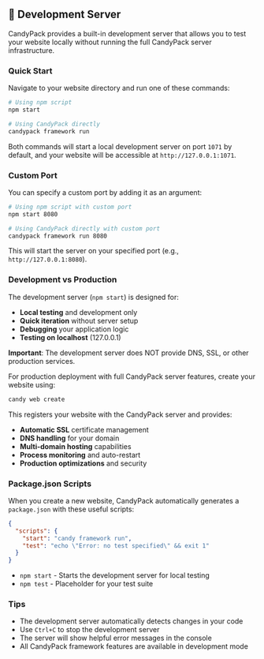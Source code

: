 ## 🚀 Development Server

CandyPack provides a built-in development server that allows you to test your website locally without running the full CandyPack server infrastructure.

### Quick Start

Navigate to your website directory and run one of these commands:

```bash
# Using npm script
npm start

# Using CandyPack directly
candypack framework run
```

Both commands will start a local development server on port `1071` by default, and your website will be accessible at `http://127.0.0.1:1071`.

### Custom Port

You can specify a custom port by adding it as an argument:

```bash
# Using npm script with custom port
npm start 8080

# Using CandyPack directly with custom port
candypack framework run 8080
```

This will start the server on your specified port (e.g., `http://127.0.0.1:8080`).

### Development vs Production

The development server (`npm start`) is designed for:

- **Local testing** and development only
- **Quick iteration** without server setup
- **Debugging** your application logic
- **Testing on localhost** (127.0.0.1)

**Important**: The development server does NOT provide DNS, SSL, or other production services.

For production deployment with full CandyPack server features, create your website using:

```bash
candy web create
```

This registers your website with the CandyPack server and provides:

- **Automatic SSL** certificate management
- **DNS handling** for your domain
- **Multi-domain hosting** capabilities
- **Process monitoring** and auto-restart
- **Production optimizations** and security

### Package.json Scripts

When you create a new website, CandyPack automatically generates a `package.json` with these useful scripts:

```json
{
  "scripts": {
    "start": "candy framework run",
    "test": "echo \"Error: no test specified\" && exit 1"
  }
}
```

- `npm start` - Starts the development server for local testing
- `npm test` - Placeholder for your test suite

### Tips

- The development server automatically detects changes in your code
- Use `Ctrl+C` to stop the development server
- The server will show helpful error messages in the console
- All CandyPack framework features are available in development mode
